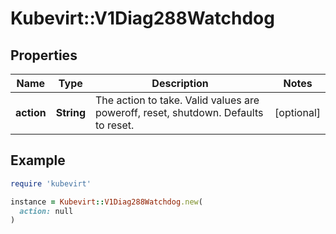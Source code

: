 # Kubevirt::V1Diag288Watchdog

## Properties

| Name | Type | Description | Notes |
| ---- | ---- | ----------- | ----- |
| **action** | **String** | The action to take. Valid values are poweroff, reset, shutdown. Defaults to reset. | [optional] |

## Example

```ruby
require 'kubevirt'

instance = Kubevirt::V1Diag288Watchdog.new(
  action: null
)
```

